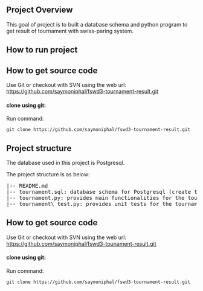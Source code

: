 ## Project Overview
This goal of project is to built a database schema and python program to get result of tournament with swiss-paring system.

## How to run project

## How to get source code
Use Git or checkout with SVN using the web url:
https://github.com/saymoniphal/fswd3-tournament-result.git

#### clone using git:
Run command:
```
git clone https://github.com/saymoniphal/fswd3-tournament-result.git
```
## Project structure
The database used in this project is Postgresql.

The project structure is as below:
<pre>
|-- README.md
|-- tournament.sql: database schema for Postgresql (create table, view statements) 
|-- tournament.py: provides main functionalities for the tournament 
|-- tournament\_test.py: provides unit tests for the tournament program
</pre>

## How to get source code
Use Git or checkout with SVN using the web url:
https://github.com/saymoniphal/fswd3-tounament-result.git

#### clone using git:
Run command:
```
git clone https://github.com/saymoniphal/fswd3-tournament-result.git
```
